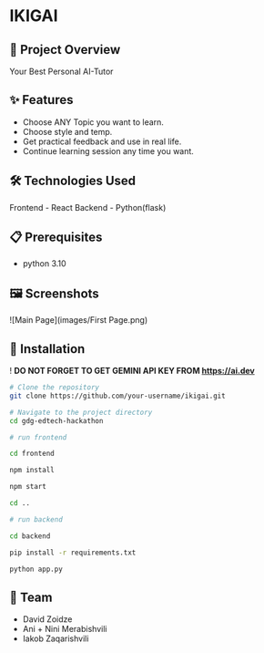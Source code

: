 # IKIGAI

## 🚀 Project Overview

Your Best Personal AI-Tutor

## ✨ Features

- Choose ANY Topic you want to learn.
- Choose style and temp.
- Get practical feedback and use in real life.
- Continue learning session any time you want.

## 🛠️ Technologies Used

Frontend - React
Backend - Python(flask)

## 📋 Prerequisites

- python 3.10

## 🖼 Screenshots

![Main Page](images/First Page.png)

## 🔧 Installation

! **DO NOT FORGET TO GET GEMINI API KEY FROM https://ai.dev**

```bash
# Clone the repository
git clone https://github.com/your-username/ikigai.git

# Navigate to the project directory
cd gdg-edtech-hackathon

# run frontend

cd frontend

npm install

npm start

cd ..

# run backend

cd backend

pip install -r requirements.txt

python app.py
```

## 👥 Team

- David Zoidze
- Ani + Nini Merabishvili
- Iakob Zaqarishvili

